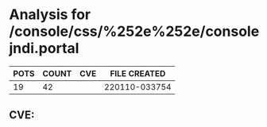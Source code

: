# Analysis for /console/css/%252e%252e/consolejndi.portal
| POTS | COUNT | CVE | FILE CREATED |
|---|---|---|---|
| 19 | 42 | | 220110-033754 |

## CVE: 